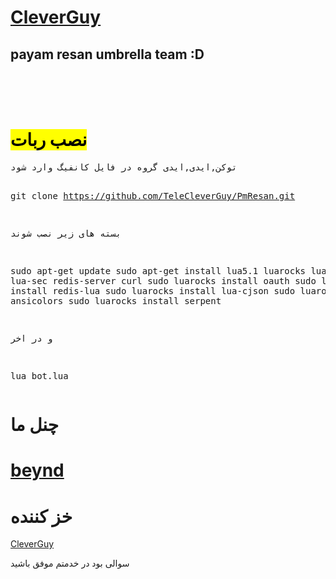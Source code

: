 <a href="telegram.me/CleverGuy"><h1>CleverGuy</h1></a>
<h2>payam resan umbrella team :D</h2><br><br><br>
<h1><mark>نصب ربات</mark></h1>
<pre>
توکن,ایدی,ایدی گروه در فایل کانفیگ وارد شود

git clone https://github.com/TeleCleverGuy/PmResan.git

بسته های زیر نصب شوند

sudo apt-get update
sudo apt-get install lua5.1 luarocks lua-socket lua-sec redis-server curl 
sudo luarocks install oauth 
sudo luarocks install redis-lua 
sudo luarocks install lua-cjson 
sudo luarocks install ansicolors 
sudo luarocks install serpent

و در اخر

lua bot.lua
</pre>
<h1>چنل ما<h1>
<a href="telegram.me/beyondteam">beynd</a>
<h1>خز کننده</h1>
<a href="telegram.me/CleverGuy">CleverGuy</a>

سوالی بود در خدمتم
موفق باشید
